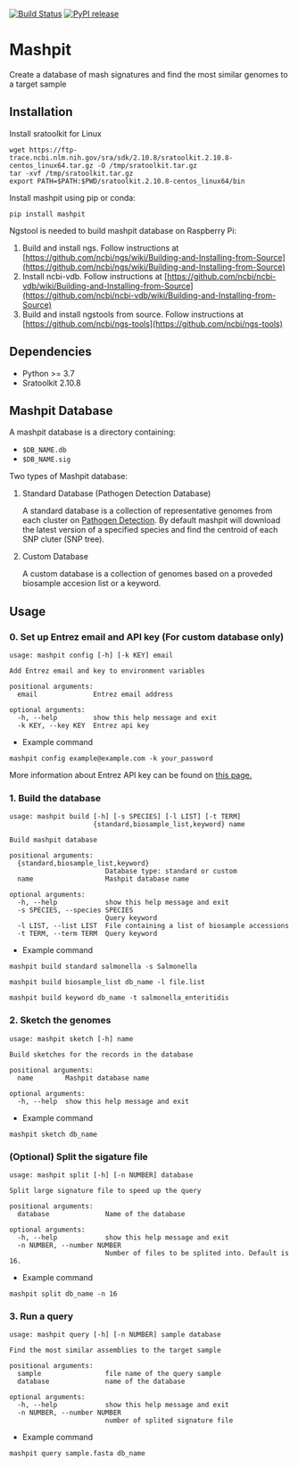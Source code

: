 [![Build Status](https://www.travis-ci.com/tongzhouxu/mashpit.svg?branch=master)](https://www.travis-ci.com/tongzhouxu/mashpit)
[![PyPI release](https://img.shields.io/pypi/v/mashpit)](https://pypi.python.org/pypi/mashpit/)
# Mashpit
Create a database of mash signatures and find the most similar genomes to a target sample 

## Installation
Install sratoolkit for Linux
```
wget https://ftp-trace.ncbi.nlm.nih.gov/sra/sdk/2.10.8/sratoolkit.2.10.8-centos_linux64.tar.gz -O /tmp/sratoolkit.tar.gz
tar -xvf /tmp/sratoolkit.tar.gz
export PATH=$PATH:$PWD/sratoolkit.2.10.8-centos_linux64/bin
```

Install mashpit using pip or conda:
  ```
  pip install mashpit
  ```

Ngstool is needed to build mashpit database on Raspberry Pi:
1. Build and install ngs. Follow instructions at [https://github.com/ncbi/ngs/wiki/Building-and-Installing-from-Source](https://github.com/ncbi/ngs/wiki/Building-and-Installing-from-Source)
2. Install ncbi-vdb. Follow instructions at [https://github.com/ncbi/ncbi-vdb/wiki/Building-and-Installing-from-Source](https://github.com/ncbi/ncbi-vdb/wiki/Building-and-Installing-from-Source)
3. Build and install ngstools from source. Follow instructions at [https://github.com/ncbi/ngs-tools](https://github.com/ncbi/ngs-tools)

## Dependencies

- Python >= 3.7
- Sratoolkit 2.10.8

## Mashpit Database

A mashpit database is a directory containing:
- `$DB_NAME.db`
- `$DB_NAME.sig`

Two types of Mashpit database:

1. Standard Database (Pathogen Detection Database)

   A standard database is a collection of representative genomes from each cluster on [Pathogen Detection](https://www.ncbi.nlm.nih.gov/pathogens). By default mashpit will download the latest version of a specified species and find the centroid of each SNP cluter (SNP tree).
2. Custom Database  
   
   A custom database is a collection of genomes based on a proveded biosample accesion list or a keyword.

## Usage

### 0. Set up Entrez email and API key (For custom database only)
```
usage: mashpit config [-h] [-k KEY] email

Add Entrez email and key to environment variables

positional arguments:
  email              Entrez email address

optional arguments:
  -h, --help         show this help message and exit
  -k KEY, --key KEY  Entrez api key
```
- Example command
```
mashpit config example@example.com -k your_password
```
More information about Entrez API key can be found on [this page.](https://ncbiinsights.ncbi.nlm.nih.gov/2017/11/02/new-api-keys-for-the-e-utilities/)
### 1. Build the database
```
usage: mashpit build [-h] [-s SPECIES] [-l LIST] [-t TERM]
                     {standard,biosample_list,keyword} name

Build mashpit database

positional arguments:
  {standard,biosample_list,keyword}
                        Database type: standard or custom
  name                  Mashpit database name

optional arguments:
  -h, --help            show this help message and exit
  -s SPECIES, --species SPECIES
                        Query keyword
  -l LIST, --list LIST  File containing a list of biosample accessions
  -t TERM, --term TERM  Query keyword
```
- Example command
```
mashpit build standard salmonella -s Salmonella
```
```
mashpit build biosample_list db_name -l file.list
```
```
mashpit build keyword db_name -t salmonella_enteritidis
```
### 2. Sketch the genomes
```
usage: mashpit sketch [-h] name

Build sketches for the records in the database

positional arguments:
  name        Mashpit database name

optional arguments:
  -h, --help  show this help message and exit
```
- Example command
```
mashpit sketch db_name
```
### (Optional) Split the sigature file
```
usage: mashpit split [-h] [-n NUMBER] database

Split large signature file to speed up the query

positional arguments:
  database              Name of the database

optional arguments:
  -h, --help            show this help message and exit
  -n NUMBER, --number NUMBER
                        Number of files to be splited into. Default is 16.
```
- Example command
```
mashpit split db_name -n 16
```

### 3. Run a query
```
usage: mashpit query [-h] [-n NUMBER] sample database

Find the most similar assemblies to the target sample

positional arguments:
  sample                file name of the query sample
  database              name of the database

optional arguments:
  -h, --help            show this help message and exit
  -n NUMBER, --number NUMBER
                        number of splited signature file
```
- Example command
```
mashpit query sample.fasta db_name
```
